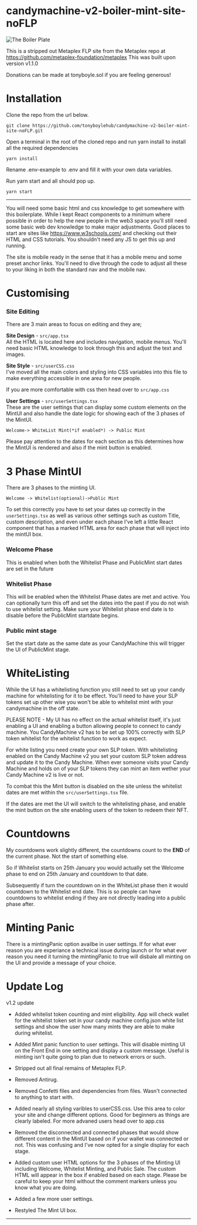 # candymachine-v2-boiler-mint-site-noFLP

![The Boiler Plate](https://github.com/tonyboylehub/candymachine-v2-boiler-mint-site-noFLP/blob/228e97fc6935153fefcf4f3033b0686f852a9e44/doc-resources/The-Boiler-Plate.png)

This is a stripped out Metaplex FLP site from the Metaplex repo at https://github.com/metaplex-foundation/metaplex
This was built upon version v1.1.0

Donations can be made at tonyboyle.sol if you are feeling generous!


# Installation

Clone the repo from the url below.

 	git clone https://github.com/tonyboylehub/candymachine-v2-boiler-mint-site-noFLP.git

Open a terminal in the root of the cloned repo and run yarn install to install all the required dependencies

	yarn install

Rename .env-example to .env and fill it with your own data variables.


Run yarn start and all should pop up.

	yarn start

---

You will need some basic html and css knowledge to get somewhere with this boilerplate. While I kept React components to a minimum where possible in order to help the new people in the web3 space you'll still need some basic web dev knowledge to make major adjustments. Good places to start are sites like https://www.w3schools.com/ and checking out their HTML and CSS tutorials. You shouldn't need any JS to get this up and running.

The site is mobile ready in the sense that it has a mobile menu and some preset anchor links. You'll need to dive through the code to adjust all these to your liking in both the standard nav and the mobile nav.




# Customising

### Site Editing
There are 3 main areas to focus on editing and they are;

 **Site Design** - `src/app.tsx`<br/>
All the HTML is located here and includes navigation, mobile menus. You'll need basic HTML knowledge to look through this and adjust the text and images.

**Site Style** - `src/userCSS.css`<br/>
I've moved all the main colors and styling into CSS variables into this file to make everything accessible in one area for new people.

If you are more comfortable with css then head over to `src/app.css` 

 **User Settings** - `src/userSettings.tsx`<br/>
These are the user settings that can display some custom elements on the MintUI and also handle the date logic for showing each of the 3 phases of the MintUI.

	Welcome-> WhiteList Mint(*if enabled*) -> Public Mint

Please pay attention to the dates for each section as this determines how the MintUI is rendered and also if the mint button is enabled.

# 3 Phase MintUI
There are 3 phases to the minting UI.

``Welcome -> Whitelist(optional)->Public Mint``

To set this correctly you have to set your dates up correctly in the `userSettings.tsx` as well as various other settings such as custom Title, custom description, and even under each phase I've left a little React component that has a marked HTML area for each phase that will inject into the mintUI box.

### Welcome Phase
This is enabled when both the Whitelist Phase and PublicMint start dates are set in the future

### Whitelist Phase
This will be enabled when the Whitelist Phase dates are met and active. You can optionally turn this off and set the dates into the past if you do not wish to use whitelist setting. Make sure your Whitelist phase end date is to disable before the PublicMint startdate begins.

### Public mint stage
Set the start date as the same date as your CandyMachine this will trigger the UI of PublicMint stage.

# WhiteListing
While the UI has a whitelisting function you still need to set up your candy machine for whitelisting for it to be effect. You'll need to have your SLP tokens set up other wise you won't be able to whitelist mint with your candymachine in the off state.

PLEASE NOTE - My UI has no effect on the actual whitelist itself, it's just enabling a UI and enabling a button allowing people to connect to candy machine. You CandyMachine v2 has to be set up 100% correctly with SLP token whitelist for the whitelist function to work as expect.

For white listing you need create your own SLP token. With whitelisting enabled on the Candy Machine v2 you set your custom SLP token address and update it to the Candy Machine. When ever someone visits your Candy Machine and holds on of your SLP tokens they can mint an item wether your Candy Machine v2 is live or not.

To combat this the Mint button is disabled on the site unless the whitelist dates are met within the `src/userSettings.tsx` file.

If the dates are met the UI will switch to the whitelisting phase, and enable the mint button on the site enabling users of the token to redeem their NFT.

# Countdowns
My countdowns work slightly different, the countdowns count to the **END** of the current phase. Not the start of something else.

So if Whitelist starts on 25th January you would actually set the Welcome phase to end on 25th January and countdown to that date.

Subsequently if turn the countdown on in the WhiteList phase then it would countdown to the Whitelist end date. This is so people can have countdowns to whitelist ending if they are not directly leading into a public phase after.

# Minting Panic
There is a mintingPanic option availbe in user settings. If for what ever reason you are experiance a technical issue during launch or for what ever reason you need it turning the mintingPanic to true will disbale all minting on the UI and provide a message of your choice.

# Update Log

v1.2 update

- Added whitelist token counting and mint eligibility. App will check wallet for the whitelist token set in your candy machine config.json white list settings and show the user how many mints they are able to make during whitelist.

- Added Mint panic function to user settings. 
This will disable minting UI on the Front End in one setting and display a custom message. Useful is minting isn't quite going to plan due to network errors or such.

- Stripped out all final remains of Metaplex FLP.

- Removed Antirug.

- Removed Confetti files and dependencies from files. Wasn't connected to anything to start with.

- Added nearly all styling varibles to userCSS.css.
Use this area to color your site and change different options. Good for beginners as things are clearly labeled.
For more advaned users head over to app.css

- Removed the disconnected and connected phases that would show different content in the MintUI based on if your wallet was connected or not. This was confusing and I've now opted for a single display for each stage.

- Added custom user HTML options for the 3 phases of the Minting UI including Welcome, Whitelist Minting, and Public Sale. The custom HTML will appear in the box if enabled based on each stage. Please be careful to keep your html without the comment markers unless you know what you are doing.

- Added a few more user settings.

- Restyled The Mint UI box.
---


